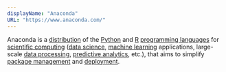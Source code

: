 ```yaml
---
displayName: "Anaconda"
URL: "https://www.anaconda.com/"
---
```


 Anaconda is a [distribution](https://en.wikipedia.org/wiki/Software_distribution) of the [Python](https://en.wikipedia.org/wiki/Python_(programming_language)) and [R](https://en.wikipedia.org/wiki/R_(programming_language)) [programming languages](https://en.wikipedia.org/wiki/Programming_language) for [scientific computing](https://en.wikipedia.org/wiki/Scientific_computing) ([data science](https://en.wikipedia.org/wiki/Data_science), [machine learning](https://en.wikipedia.org/wiki/Machine_learning) applications, large-scale [data processing](https://en.wikipedia.org/wiki/Data_processing), [predictive analytics](https://en.wikipedia.org/wiki/Predictive_analytics), etc.), that aims to simplify [package management](https://en.wikipedia.org/wiki/Package_management) and [deployment](https://en.wikipedia.org/wiki/Deployment_environment).